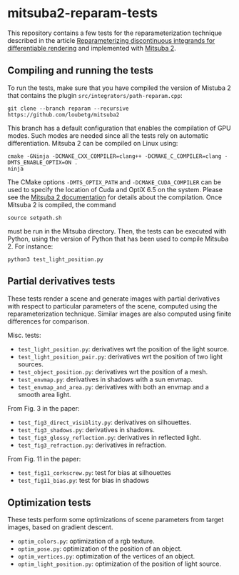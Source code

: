 # mitsuba2-reparam-tests

This repository contains a few tests for the reparameterization technique 
described in the article [Reparameterizing discontinuous integrands for 
differentiable rendering](https://rgl.epfl.ch/publications/Loubet2019Reparameterizing) 
and implemented with [Mitsuba 2](https://github.com/loubetg/mitsuba2/tree/reparam). 

## Compiling and running the tests

To run the tests, make sure that you have compiled the version of Mistuba 2 
that contains the plugin `src/integrators/path-reparam.cpp`:

    git clone --branch reparam --recursive https://github.com/loubetg/mitsuba2

This branch has a default configuration that enables the compilation of GPU 
modes. Such modes are needed since all the tests rely on automatic 
differentiation. Mitsuba 2 can be compiled on Linux using:

    cmake -GNinja -DCMAKE_CXX_COMPILER=clang++ -DCMAKE_C_COMPILER=clang -DMTS_ENABLE_OPTIX=ON .
    ninja

The CMake options `-DMTS_OPTIX_PATH` and `-DCMAKE_CUDA_COMPILER` can be used to specify the location of 
Cuda and OptiX 6.5 on the system. Please see the 
[Mitsuba 2 documentation](https://mitsuba2.readthedocs.io/en/latest/src/getting_started/compiling/) 
for details about the compilation. Once Mitsuba 2 is compiled, the command 

    source setpath.sh

must be run in the Mitsuba directory. Then, the tests can be executed with Python, using 
the version of Python that has been used to compile Mitsuba 2. For instance:

    python3 test_light_position.py

## Partial derivatives tests

These tests render a scene and generate images with partial derivatives with 
respect to particular parameters of the scene, computed using the 
reparameterization technique. Similar images are also computed using finite 
differences for comparison.

Misc. tests:
- `test_light_position.py`: derivatives wrt the position of the light source. 
- `test_light_position_pair.py`: derivatives wrt the position of two light sources. 
- `test_object_position.py`: derivatives wrt the position of a mesh.
- `test_envmap.py`: derivatives in shadows with a sun envmap.
- `test_envmap_and_area.py`: derivatives with both an envmap and a smooth area light.

From Fig. 3 in the paper:
- `test_fig3_direct_visiblity.py`: derivatives on silhouettes.
- `test_fig3_shadows.py`: derivatives in shadows.
- `test_fig3_glossy_reflection.py`: derivatives in reflected light.
- `test_fig3_refraction.py`: derivatives in refraction.

From Fig. 11 in the paper:
- `test_fig11_corkscrew.py`: test for bias at silhouettes
- `test_fig11_bias.py`: test for bias in shadows

## Optimization tests

These tests perform some optimizations of scene parameters from target images, 
based on gradient descent.

- `optim_colors.py`: optimization of a rgb texture.
- `optim_pose.py`: optimization of the position of an object.
- `optim_vertices.py`: optimization of the vertices of an object.
- `optim_light_position.py`: optimization of the position of light source.
